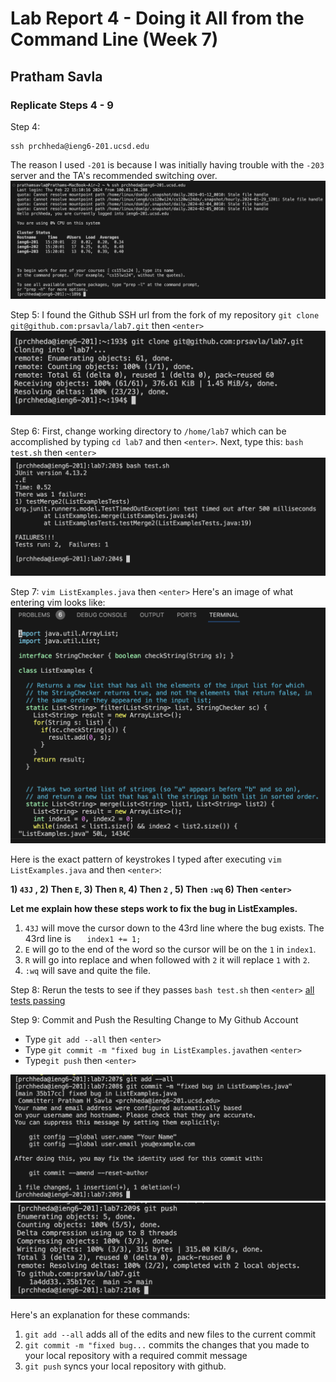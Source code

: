 # Lab Report 4 - Doing it All from the Command Line  (Week 7)
## Pratham Savla

### Replicate Steps 4 - 9

Step 4:
```
ssh prchheda@ieng6-201.ucsd.edu
```
The reason I used `-201` is because I was initially having trouble with the `-203` server and the TA's recommended switching over.
![ssh image](image1.png)


Step 5:
I found the Github SSH url from the fork of my repository
`git clone git@github.com:prsavla/lab7.git` then `<enter>`
![git clone](image2.png) 

Step 6:
First, change working directory to `/home/lab7` which can be accomplished by typing 
`cd lab7` and then `<enter>`. 
Next, type this:
`bash test.sh` then `<enter>`
![test cases failing](image3.png)


Step 7:
`vim ListExamples.java` then `<enter>` 
Here's an image of what entering vim looks like:
![vim](vim.png)

Here is the exact pattern of keystrokes I typed after executing `vim ListExamples.java` and then `<enter>`:

**1) `43J` ,
2) Then  `E`,
3) Then  `R`,
4) Then `2` ,
5) Then `:wq`
6) Then `<enter>`**
   
**Let me explain how these steps work to fix the bug in ListExamples.**
1) `43J` will move the cursor down to the 43rd line where the bug exists.
   The 43rd line is `   index1 += 1;`
3) `E` will go to the end of the word so the cursor will be on the `1` in `index1`.
4) `R` will go into replace and when followed with `2` it will replace `1` with `2`.
5) `:wq` will save and quite the file. 

Step 8: Rerun the tests to see if they passes
`bash test.sh` then `<enter>` 
[all tests passing](image4.png)

Step 9: Commit and Push the Resulting Change to My Github Account
- Type `git add --all` then `<enter>` 
- Type `git commit -m "fixed bug in ListExamples.java`then `<enter>` 
- Type`git push` then `<enter>`

![git add](image5.png)
![git commit](image6.png)

Here's an explanation for these commands:
1) `git add --all` adds all of the edits and new files to the current commit
2) `git commit -m "fixed bug...` commits the changes that you made to your local repository with a required commit message
3) `git push` syncs your local repository with github. 







